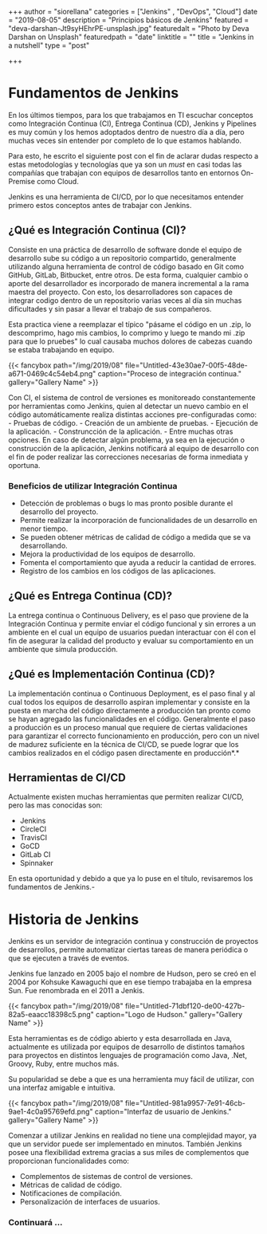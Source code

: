 +++
author = "siorellana"
categories = ["Jenkins" , "DevOps", "Cloud"]
date = "2019-08-05"
description = "Principios básicos de Jenkins"
featured = "deva-darshan-Jt9syHEhrPE-unsplash.jpg"
featuredalt = "Photo by Deva Darshan on Unsplash"
featuredpath = "date"
linktitle = ""
title = "Jenkins in a nutshell"
type = "post"

+++

# Fundamentos de Jenkins

En los últimos tiempos, para los que trabajamos en TI escuchar conceptos como Integración Continua (CI), Entrega Continua (CD), Jenkins y Pipelines es muy común y los hemos adoptados dentro de nuestro día a día, pero muchas veces sin entender por completo de lo que estamos hablando.

Para esto, he escrito el siguiente post con el fin de aclarar dudas respecto a estas metodologías y tecnologías que ya son un *must* en casi todas las compañías que trabajan con equipos de desarrollos tanto en entornos On-Premise como Cloud.

Jenkins es una herramienta de CI/CD, por lo que necesitamos entender primero estos conceptos antes de trabajar con Jenkins.

## ¿Qué es Integración Continua (CI)?

Consiste en una práctica de desarrollo de software donde el equipo de desarrollo sube su código a un repositorio compartido, generalmente utilizando alguna herramienta de control de código basado en Git como GitHub, GitLab, Bitbucket, entre otros. De esta forma, cualquier cambio o aporte del desarrollador es incorporado de manera incremental a la rama maestra del proyecto. Con esto, los desarrolladores son capaces de integrar codigo dentro de un repositorio varias veces al día sin muchas dificultades y sin pasar a llevar el trabajo de sus compañeros.

Esta practica viene a reemplazar el típico "pásame el código en un .zip, lo descomprimo, hago mis cambios, lo comprimo y luego te mando mi .zip para que lo pruebes" lo cual causaba muchos dolores de cabezas cuando se estaba trabajando en equipo.

{{< fancybox path="/img/2019/08" file="Untitled-43e30ae7-00f5-48de-a671-0469c4c54eb4.png" caption="Proceso de integración continua." gallery="Gallery Name" >}}

Con CI, el sistema de control de versiones es monitoreado constantemente por herramientas como Jenkins, quien al detectar un nuevo cambio en el código automáticamente realiza distintas acciones pre-configuradas como:
    - Pruebas de código.
    - Creación de un ambiente de pruebas. 
    - Ejecución de la aplicación. 
    - Construncción de la aplicación.
    - Entre muchas otras opciones. 
En caso de detectar algún problema, ya sea en la ejecución o construcción de la aplicación, Jenkins notificará al equipo de desarrollo con el fin de poder realizar las correcciones necesarias de forma inmediata y oportuna.

### Beneficios de utilizar Integración Continua

* Detección de problemas o bugs lo mas pronto posible durante el desarrollo del proyecto.
* Permite realizar la incorporación de funcionalidades de un desarrollo en menor tiempo.
* Se pueden obtener métricas de calidad de código a medida que se va desarrollando.
* Mejora la productividad de los equipos de desarrollo.
* Fomenta el comportamiento que ayuda a reducir la cantidad de errores.
* Registro de los cambios en los códigos de las aplicaciones.

## ¿Qué es Entrega Continua (CD)?

La entrega continua o Continuous Delivery, es el paso que proviene de la Integración Continua y permite enviar el código funcional y sin errores a un ambiente en el cual un equipo de usuarios puedan interactuar con él con el fin de asegurar la calidad del producto y evaluar su comportamiento en un ambiente que simula producción.

## ¿Qué es Implementación Continua (CD)?

La implementación continua o Continuous Deployment, es el paso final y al cual todos los equipos de desarrollo aspiran implementar y consiste en la puesta en marcha del código directamente a producción tan pronto como se hayan agregado las funcionalidades en el código. Generalmente el paso a producción es un proceso manual que requiere de ciertas validaciones para garantizar el correcto funcionamiento en producción, pero con un nivel de madurez suficiente en la técnica de CI/CD, se puede lograr que los cambios realizados en el código pasen directamente en producción*.*

## Herramientas de CI/CD

Actualmente existen muchas herramientas que permiten realizar CI/CD, pero las mas conocidas son:

- Jenkins
- CircleCI
- TravisCI
- GoCD
- GitLab CI
- Spinnaker

En esta oportunidad y debido a que ya lo puse en el título, revisaremos los fundamentos de Jenkins.-

# Historia de Jenkins

Jenkins es un servidor de integración continua y construcción de proyectos de desarrollos, permite automatizar ciertas tareas de manera periódica o que se ejecuten a través de eventos.

Jenkins fue lanzado en 2005 bajo el nombre de Hudson, pero se creó en el 2004 por Kohsuke Kawaguchi que en ese tiempo trabajaba en la empresa Sun. Fue renombrada en el 2011 a Jenkis.

{{< fancybox path="/img/2019/08" file="Untitled-71dbf120-de00-427b-82a5-eaacc18398c5.png" caption="Logo de Hudson." gallery="Gallery Name" >}}

Esta herramientas es de código abierto y esta desarrollada en Java, actualmente es utilizada por equipos de desarrollo de distintos tamaños para proyectos en distintos lenguajes de programación como Java, .Net, Groovy, Ruby, entre muchos más.

Su popularidad se debe a que es una herramienta muy fácil de utilizar, con una interfaz amigable e intuitiva.

{{< fancybox path="/img/2019/08" file="Untitled-981a9957-7e91-46cb-9ae1-4c0a95769efd.png" caption="Interfaz de usuario de Jenkins." gallery="Gallery Name" >}}

Comenzar a utilizar Jenkins en realidad no tiene una complejidad mayor, ya que un servidor puede ser implementado en minutos. También Jenkins posee una flexibilidad extrema gracias a sus miles de complementos que proporcionan funcionalidades como:

- Complementos de sistemas de control de versiones.
- Métricas de calidad de código.
- Notificaciones de compilación.
- Personalización de interfaces de usuarios.

### Continuará ...